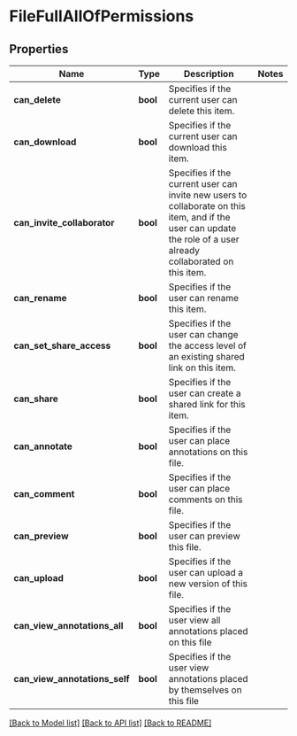 # FileFullAllOfPermissions

## Properties

Name | Type | Description | Notes
------------ | ------------- | ------------- | -------------
**can_delete** | **bool** | Specifies if the current user can delete this item. | 
**can_download** | **bool** | Specifies if the current user can download this item. | 
**can_invite_collaborator** | **bool** | Specifies if the current user can invite new users to collaborate on this item, and if the user can update the role of a user already collaborated on this item. | 
**can_rename** | **bool** | Specifies if the user can rename this item. | 
**can_set_share_access** | **bool** | Specifies if the user can change the access level of an existing shared link on this item. | 
**can_share** | **bool** | Specifies if the user can create a shared link for this item. | 
**can_annotate** | **bool** | Specifies if the user can place annotations on this file. | 
**can_comment** | **bool** | Specifies if the user can place comments on this file. | 
**can_preview** | **bool** | Specifies if the user can preview this file. | 
**can_upload** | **bool** | Specifies if the user can upload a new version of this file. | 
**can_view_annotations_all** | **bool** | Specifies if the user view all annotations placed on this file | 
**can_view_annotations_self** | **bool** | Specifies if the user view annotations placed by themselves on this file | 

[[Back to Model list]](../README.md#documentation-for-models) [[Back to API list]](../README.md#documentation-for-api-endpoints) [[Back to README]](../README.md)


